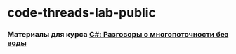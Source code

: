 # code-threads-lab-public

### Материалы для курса [C#: Разговоры о многопоточности без воды](https://stepik.org/a/246356/pay?promo=667f245f684e351b&utm_source=github&utm_medium=referral&utm_campaign=course_launch_readme)
